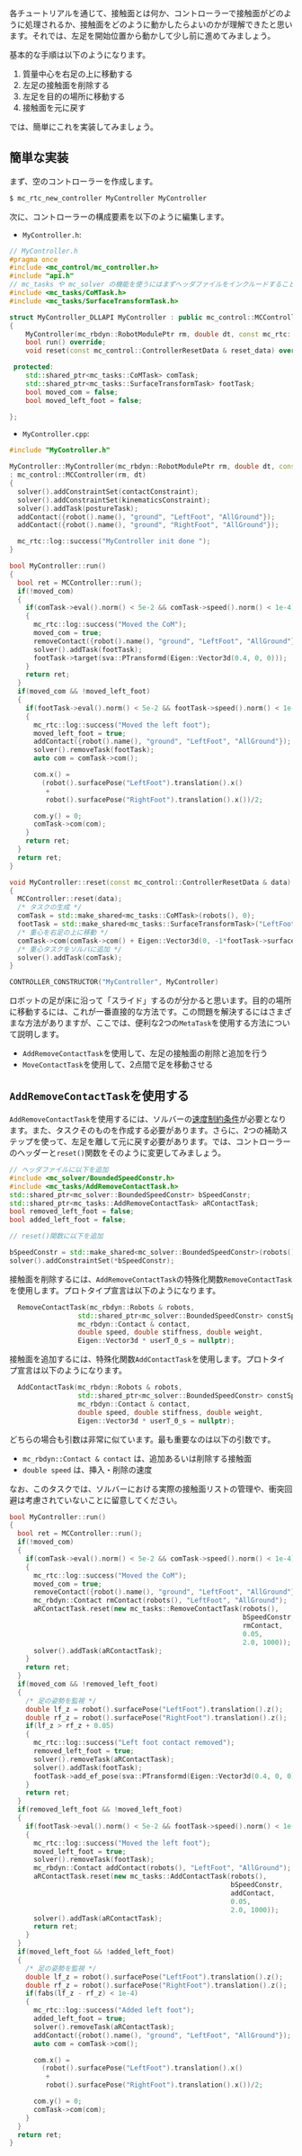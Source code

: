 各チュートリアルを通じて、接触面とは何か、コントローラーで接触面がどのように処理されるか、接触面をどのように動かしたらよいのかが理解できたと思います。それでは、左足を開始位置から動かして少し前に進めてみましょう。

基本的な手順は以下のようになります。

1. 質量中心を右足の上に移動する
2. 左足の接触面を削除する
3. 左足を目的の場所に移動する
4. 接触面を元に戻す

では、簡単にこれを実装してみましょう。

## 簡単な実装

まず、空のコントローラーを作成します。

```bash
$ mc_rtc_new_controller MyController MyController
```

次に、コントローラーの構成要素を以下のように編集します。

- `MyController.h`:

```cpp
// MyController.h
#pragma once
#include <mc_control/mc_controller.h>
#include "api.h"
// mc_tasks や mc_solver の機能を使うにはまずヘッダファイルをインクルードすることが必要
#include <mc_tasks/CoMTask.h>
#include <mc_tasks/SurfaceTransformTask.h>

struct MyController_DLLAPI MyController : public mc_control::MCController
{
    MyController(mc_rbdyn::RobotModulePtr rm, double dt, const mc_rtc::Configuration & config);
    bool run() override;
    void reset(const mc_control::ControllerResetData & reset_data) override;

 protected:
    std::shared_ptr<mc_tasks::CoMTask> comTask;
    std::shared_ptr<mc_tasks::SurfaceTransformTask> footTask;
    bool moved_com = false;
    bool moved_left_foot = false;

};
```

- `MyController.cpp`:

```cpp
#include "MyController.h"

MyController::MyController(mc_rbdyn::RobotModulePtr rm, double dt, const mc_rtc::Configuration & /* config */)
: mc_control::MCController(rm, dt)
{
  solver().addConstraintSet(contactConstraint);
  solver().addConstraintSet(kinematicsConstraint);
  solver().addTask(postureTask);
  addContact({robot().name(), "ground", "LeftFoot", "AllGround"});
  addContact({robot().name(), "ground", "RightFoot", "AllGround"});

  mc_rtc::log::success("MyController init done ");
}

bool MyController::run()
{
  bool ret = MCController::run();
  if(!moved_com)
  {
    if(comTask->eval().norm() < 5e-2 && comTask->speed().norm() < 1e-4)
    {
      mc_rtc::log::success("Moved the CoM");
      moved_com = true;
      removeContact({robot().name(), "ground", "LeftFoot", "AllGround"});
      solver().addTask(footTask);
      footTask->target(sva::PTransformd(Eigen::Vector3d(0.4, 0, 0)));
    }
    return ret;
  }
  if(moved_com && !moved_left_foot)
  {
    if(footTask->eval().norm() < 5e-2 && footTask->speed().norm() < 1e-4)
    {
      mc_rtc::log::success("Moved the left foot");
      moved_left_foot = true;
      addContact({robot().name(), "ground", "LeftFoot", "AllGround"});
      solver().removeTask(footTask);
      auto com = comTask->com();

      com.x() =
        (robot().surfacePose("LeftFoot").translation().x()
         +
         robot().surfacePose("RightFoot").translation().x())/2;

      com.y() = 0;
      comTask->com(com);
    }
    return ret;
  }
  return ret;
}

void MyController::reset(const mc_control::ControllerResetData & data)
{
  MCController::reset(data);
  /* タスクの生成 */
  comTask = std::make_shared<mc_tasks::CoMTask>(robots(), 0);
  footTask = std::make_shared<mc_tasks::SurfaceTransformTask>("LeftFoot", robots(), 0);
  /* 重心を右足の上に移動 */
  comTask->com(comTask->com() + Eigen::Vector3d(0, -1*footTask->surfacePose().translation().y(), 0));
  /* 重心タスクをソルバに追加 */
  solver().addTask(comTask);
}

CONTROLLER_CONSTRUCTOR("MyController", MyController)
```

ロボットの足が床に沿って「スライド」するのが分かると思います。目的の場所に移動するには、これが一番直接的な方法です。この問題を解決するにはさまざまな方法がありますが、ここでは、便利な2つの`MetaTask`を使用する方法について説明します。

- `AddRemoveContactTask`を使用して、左足の接触面の削除と追加を行う
- `MoveContactTask`を使用して、2点間で足を移動させる

## `AddRemoveContactTask`を使用する

`AddRemoveContactTask`を使用するには、ソルバーの[速度制約条件]({{site.baseurl}}/tutorials/recipes/speed-constraint.html)が必要となります。また、タスクそのものを作成する必要があります。さらに、2つの補助ステップを使って、左足を離して元に戻す必要があります。では、コントローラーのヘッダーと`reset()`関数をそのように変更してみましょう。

```cpp
// ヘッダファイルに以下を追加
#include <mc_solver/BoundedSpeedConstr.h>
#include <mc_tasks/AddRemoveContactTask.h>
std::shared_ptr<mc_solver::BoundedSpeedConstr> bSpeedConstr;
std::shared_ptr<mc_tasks::AddRemoveContactTask> aRContactTask;
bool removed_left_foot = false;
bool added_left_foot = false;
```

```cpp
// reset()関数に以下を追加

bSpeedConstr = std::make_shared<mc_solver::BoundedSpeedConstr>(robots(), 0, timeStep);
solver().addConstraintSet(*bSpeedConstr);
```

接触面を削除するには、`AddRemoveContactTask`の特殊化関数`RemoveContactTask`を使用します。プロトタイプ宣言は以下のようになります。
```cpp
  RemoveContactTask(mc_rbdyn::Robots & robots,
                 std::shared_ptr<mc_solver::BoundedSpeedConstr> constSpeedConstr,
                 mc_rbdyn::Contact & contact,
                 double speed, double stiffness, double weight,
                 Eigen::Vector3d * userT_0_s = nullptr);
```

接触面を追加するには、特殊化関数`AddContactTask`を使用します。プロトタイプ宣言は以下のようになります。
```cpp
  AddContactTask(mc_rbdyn::Robots & robots,
                 std::shared_ptr<mc_solver::BoundedSpeedConstr> constSpeedConstr,
                 mc_rbdyn::Contact & contact,
                 double speed, double stiffness, double weight,
                 Eigen::Vector3d * userT_0_s = nullptr);
```

どちらの場合も引数は非常に似ています。最も重要なのは以下の引数です。
- `mc_rbdyn::Contact & contact` は、追加あるいは削除する接触面
- `double speed` は、挿入・削除の速度

なお、このタスクでは、ソルバーにおける実際の接触面リストの管理や、衝突回避は考慮されていないことに留意してください。

```cpp
bool MyController::run()
{
  bool ret = MCController::run();
  if(!moved_com)
  {
    if(comTask->eval().norm() < 5e-2 && comTask->speed().norm() < 1e-4)
    {
      mc_rtc::log::success("Moved the CoM");
      moved_com = true;
      removeContact({robot().name(), "ground", "LeftFoot", "AllGround"});
      mc_rbdyn::Contact rmContact(robots(), "LeftFoot", "AllGround");
      aRContactTask.reset(new mc_tasks::RemoveContactTask(robots(),
                                                          bSpeedConstr,
                                                          rmContact,
                                                          0.05,
                                                          2.0, 1000));
      solver().addTask(aRContactTask);
    }
    return ret;
  }
  if(moved_com && !removed_left_foot)
  {
    /* 足の姿勢を監視 */
    double lf_z = robot().surfacePose("LeftFoot").translation().z();
    double rf_z = robot().surfacePose("RightFoot").translation().z();
    if(lf_z > rf_z + 0.05)
    {
      mc_rtc::log::success("Left foot contact removed");
      removed_left_foot = true;
      solver().removeTask(aRContactTask);
      solver().addTask(footTask);
      footTask->add_ef_pose(sva::PTransformd(Eigen::Vector3d(0.4, 0, 0)));
    }
    return ret;
  }
  if(removed_left_foot && !moved_left_foot)
  {
    if(footTask->eval().norm() < 5e-2 && footTask->speed().norm() < 1e-4)
    {
      mc_rtc::log::success("Moved the left foot");
      moved_left_foot = true;
      solver().removeTask(footTask);
      mc_rbdyn::Contact addContact(robots(), "LeftFoot", "AllGround");
      aRContactTask.reset(new mc_tasks::AddContactTask(robots(),
                                                       bSpeedConstr,
                                                       addContact,
                                                       0.05,
                                                       2.0, 1000));
      solver().addTask(aRContactTask);
      return ret;
    }
  }
  if(moved_left_foot && !added_left_foot)
  {
    /* 足の姿勢を監視 */
    double lf_z = robot().surfacePose("LeftFoot").translation().z();
    double rf_z = robot().surfacePose("RightFoot").translation().z();
    if(fabs(lf_z - rf_z) < 1e-4)
    {
      mc_rtc::log::success("Added left foot");
      added_left_foot = true;
      solver().removeTask(aRContactTask);
      addContact({robot().name(), "ground", "LeftFoot", "AllGround"});
      auto com = comTask->com();

      com.x() =
        (robot().surfacePose("LeftFoot").translation().x()
         +
         robot().surfacePose("RightFoot").translation().x())/2;

      com.y() = 0;
      comTask->com(com);
    }
  }
  return ret;
}
```
